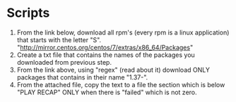 # Scripts
1. From the link below, download all rpm's (every rpm is a linux application) that starts with the letter "S".
"http://mirror.centos.org/centos/7/extras/x86_64/Packages"
2. Create a txt file that contains the names of the packages you downloaded from previous step.
3. From the link above, using "regex" (read about it) download ONLY packages that contains in their name "1.37-".
4. From the attached file, copy the text to a file the section which is below "PLAY RECAP" ONLY when there is "failed" which is not zero.


